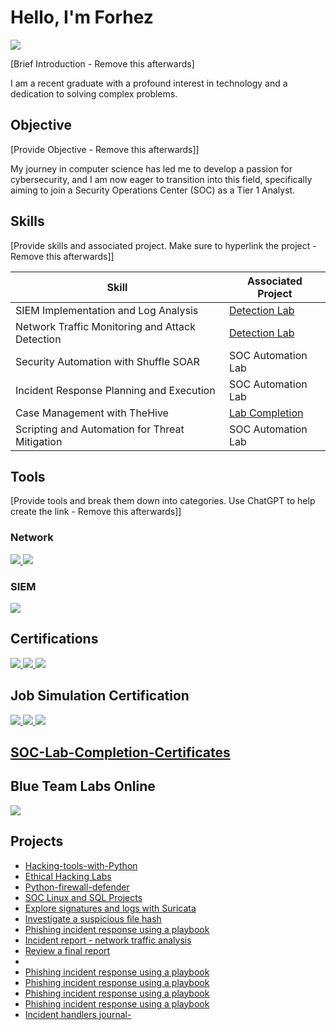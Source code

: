 # Hello, I'm Forhez
<a href="https://linkedin.com/in/forhez-ahmad-afnan-3b3b6223a"><img src="https://img.shields.io/badge/-LinkedIn-0072b1?&style=for-the-badge&logo=linkedin&logoColor=white" /></a>

[Brief Introduction - Remove this afterwards]

I am a recent graduate with a profound interest in technology and a dedication to solving complex problems.

## Objective
[Provide Objective - Remove this afterwards]]

My journey in computer science has led me to develop a passion for cybersecurity, and I am now eager to transition into this field, specifically aiming to join a Security Operations Center (SOC) as a Tier 1 Analyst.

## Skills
[Provide skills and associated project. Make sure to hyperlink the project - Remove this afterwards]]

| Skill                                         | Associated Project         |
|-----------------------------------------------|----------------------------|
| SIEM Implementation and Log Analysis          | <a href="https://elearning.securityblue.team/public/lab-certificate/196b7f78-2c5f-4a73-a456-acc55d73f8f4">Detection Lab</a>|
| Network Traffic Monitoring and Attack Detection | <a href="https://drive.google.com/drive/folders/1CloicmtvSXv3P72lByZ0wAoTEqeTA7cT">Detection Lab</a>|
| Security Automation with Shuffle SOAR         | SOC Automation Lab|
| Incident Response Planning and Execution      | SOC Automation Lab|
| Case Management with TheHive                  | <a href="https://elearning.securityblue.team/public/lab-certificate/97449d84-2ab5-4a82-853c-e4311739b033">Lab Completion</a>|
| Scripting and Automation for Threat Mitigation | SOC Automation Lab|

## Tools
[Provide tools and break them down into categories. Use ChatGPT to help create the link - Remove this afterwards]]

### Network
<div>
    <a href="https://elearning.securityblue.team/public/lab-certificate/730caf39-a177-43c1-ab73-560abadd4eb2"> <img src="https://img.shields.io/badge/-Wireshark-1679A7?&style=for-the-badge&logo=Wireshark&logoColor=white" /> </a>
    <a href="https://github.com/afnanxb0/Explore-signatures-and-logs-with-Suricata"> <img src="https://img.shields.io/badge/-Suricata-EF3B2D?&style=for-the-badge&logo=Suricata&logoColor=white" /> </a>
</div>



### SIEM
<div>
    <a href="https://elearning.securityblue.team/public/lab-certificate/47fcbe86-6367-46d8-a095-cf94930ebcd4" > <img src="https://img.shields.io/badge/-Splunk-000000?&style=for-the-badge&logo=Splunk&logoColor=white" /> </a>
</div>

## Certifications

<div>
<a href="https://www.credly.com/badges/d25ebe26-2d36-4179-bb0f-59771fbd0a2f/public_url"> <img src="https://img.shields.io/badge/Google%20Cybersecurity%20Certificate-red?logo=google" /> </a>
<a href="https://www.credly.com/badges/d25ebe26-2d36-4179-bb0f-59771fbd0a2f/public_url"> <img src="https://img.shields.io/badge/CISCO%20Ethical%20Hacker-blue?logo=cisco" /> </a>
<a href="https://www.credly.com/badges/40ca4a3c-7218-404c-aee3-0eb51a6442cc/public_url"> <img src="https://img.shields.io/badge/CISCO%20Networking%20Basics-blue?logo=cisco" /> </a>    
</div>

## Job Simulation Certification
<div>
<a href="https://forage-uploads-prod.s3.amazonaws.com/completion-certificates/J.P.%20Morgan/gWbW5qHAChqQBGWpA_JPMorgan%20Chase%20&%20Co._ZhXNXRZmHDvyxNAPE_1704570706370_completion_certificate.pdf"> <img src="https://img.shields.io/badge/JPMorgan%20Chase%20&%20Co.%20--%20Cybersecurity%20Job%20Simulation-blue?logo=JPMorgan" /> </a>
<a href="https://forage-uploads-prod.s3.amazonaws.com/completion-certificates/mastercard/vcKAB5yYAgvemepGQ_Mastercard_ZhXNXRZmHDvyxNAPE_1704561614549_completion_certificate.pdf"> <img src="https://img.shields.io/badge/Mastercard%20--%20Cybersecurity%20Job%20Simulation-blue?logo=mastercard" /> </a>
<a href="https://forage-uploads-prod.s3.amazonaws.com/completion-certificates/Telstra%20AU/RNhbu8QnDzthwynEf_Telstra_ZhXNXRZmHDvyxNAPE_1704579562669_completion_certificate.pdf"> <img src="https://img.shields.io/badge/Telstra%20--%20Cybersecurity%20Job%20Simulation-blue?logo=telstra" /> </a>
</div>

## <a href="https://github.com/afnanxb0/SOC-Lab-Completion-Certificates/tree/main">SOC-Lab-Completion-Certificates</a>


## Blue Team Labs Online
<a href="https://blueteamlabs.online/achievement/share/57898/32"> <img src="https://img.shields.io/badge/DeepBlueCli-blue" /></a>

## Projects
- <a href="https://github.com/afnanxb0/Hacking-tools-with-Python">Hacking-tools-with-Python</a>
- <a href="https://drive.google.com/drive/folders/1vyU2WUYWtXi5CzPepiT402ka7Kc0JY5j?usp=drive_link">Ethical Hacking Labs</a>
- <a href="https://github.com/afnanxb0/Python-firewall-defender">Python-firewall-defender</a>
- <a href="https://drive.google.com/drive/folders/19BlVjuSdUXVADhMgBFSTXCetK3RyvjHN?usp=sharing">SOC Linux and SQL Projects</a>
- <a href="https://drive.google.com/drive/folders/1aAO13v1WnRPPXpbvyceSRusqdCxlMFHq?usp=sharing">Explore signatures and logs with Suricata</a>
- <a href="https://drive.google.com/drive/folders/1T37zIM39l0JHpPpPw6p341QwHTAwxPEf?usp=sharing">Investigate a suspicious file hash</a>
- <a href="https://drive.google.com/drive/folders/1NdICP1eD31Q1OZWP1CYH3oDC-0WHBKzN?usp=sharing">Phishing incident response using a playbook</a>
- <a href="https://drive.google.com/drive/folders/1Uc2jU8sIUgJT2IYtJYHoPYnlnWRfyRI5">Incident report - network traffic analysis</a>
- <a href="https://drive.google.com/drive/folders/1fmOwRE4SJUaxBKrGrAEmoC-v6whjLPEc?usp=sharing">Review a final report</a>
- 
- <a href="https://drive.google.com/drive/folders/1NdICP1eD31Q1OZWP1CYH3oDC-0WHBKzN?usp=sharing">Phishing incident response using a playbook</a>
- <a href="https://drive.google.com/drive/folders/1NdICP1eD31Q1OZWP1CYH3oDC-0WHBKzN?usp=sharing">Phishing incident response using a playbook</a>
- <a href="https://drive.google.com/drive/folders/1NdICP1eD31Q1OZWP1CYH3oDC-0WHBKzN?usp=sharing">Phishing incident response using a playbook</a>
- <a href="https://drive.google.com/drive/folders/1NdICP1eD31Q1OZWP1CYH3oDC-0WHBKzN?usp=sharing">Phishing incident response using a playbook</a>
- <a href="https://drive.google.com/drive/folders/1Buy0Wtyu84MQkTyIzZh2LGKw9aZ5Zgnc">Incident handlers journal-</a> 
